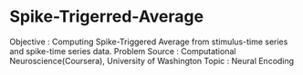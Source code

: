 # Spike-Trigerred-Average
Objective       : Computing Spike-Triggered Average from stimulus-time series and spike-time series data.
Problem Source  : Computational Neuroscience(Coursera), University of Washington
Topic           : Neural Encoding
